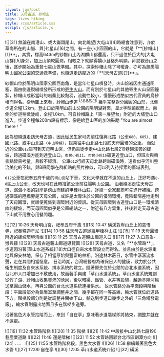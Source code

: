```yaml
---
layout: jqm/post
title: 天母古道、紗帽山
tags: lives hiking
style: /css/article.css
script: /js/article.js
---
```

<span class="gallery float-left">
    ![][31]
</span>
無論在南港山、或大崙頭尾山，向北眺望[大屯山][4]時總會注意到，介於華崗所在的山脈、與[七星山][6]之間，有一座小小圓圓的山，它就是「**[紗帽山][1]**」。其實，標高643m的紗帽山比內湖群山都還高，只不過位於巨大的[大屯山群][5]身旁，加上山頂較圓潤，相較之下就顯得嬌小且格外明顯。拜訪觀音山之後，逐步開始為重登七星山做準備。其中，探索紗帽山除了可暖身，亦可為熟悉陽明山國家公園的交通做準備，也順道走訪鄰近的「**[天母古道][2]**」。

紗帽山位於陽明山國家公園西南角，是當年七星山噴發時，火山熔岩因主通道阻塞，而由側邊裂縫噴發所形成的[寄生火山][3]。而有別於七星山的其他寄生火山呈圓鐘狀，紗帽山成形當時的岩漿比較黏稠，流動性較小，慢慢形成酷似古代官員的烏紗帽而得名。從地圖上來看，紗帽山步道
<sup>[[7],[8],[9],[10],[11]]</sup>
幾乎完整對分圓圓的山形，北側步道全程1.2km，登山口於陽明山前山公園的陽明湖對面，呈`之`字型蜿蜒而上。南側的步道稍微陡峭，全程1.0km，可自紗帽路上「第一展望台」附近的大埔登山口進入。步道全程每200m設有標示，像是給登山客的加油鼓勵 "You are almost there！"

因為想順道走訪天母古道，因此從民生家可先前往復興北路（公車`680`、`685`）、建國北路、或中山北路（`中山幹線`），搭乘往中山北路七段底天母圓環的公車。
而就近的公車`612`雖可到天母明山宮，但仍需徒步走中山北路七段219巷磺溪旁的緩坡，跨過磺溪方能到達登山口。`市民小巴11`、`市民小巴16`雖更近登山口，但班次與轉乘點皆需考量，且較不經濟。
公車`612`行經天母北路跨越磺溪時，遠看似乎河川整治美化的不錯，與B班同學在群組貼的照片神似，可以列入待探索的區域表列。

`612`公車在祀奉五府千歲的`明山宮`站下車，文化大學就在不遠的山丘上。正好巧遇`小8區`上山公車，改天也可在此轉搭該公車前往陽明山公園。
沿著磺溪走往天母古道，潺潺小溪的對岸是傍山而建的甲桂林山莊，途經一全家超商可先進行補給。跨過磺溪的陸橋旁是天母公園，或許是太專注於公園的優閒環境，竟陰錯陽差地走到了天母圓環，就順便蒐集到圓環附近的資訊。從天母圓環到古道登山口是一環境清幽的緩坡，而天母圓環似乎是公車總站之一，附近有八方雲集，往後若走天母古道下山就不用擔心用餐問題。

<span class="gallery">
    ![][12]
    10:26 天母明山宮，祀奉五府千歲
    ![][13]
    10:47 磺溪對岸山丘上的慈悟寺，祀奉釋迦牟尼
    ![][14]
    10:58 往天母古道途經甲桂林山莊
    ![][15]
    11:19 天母圓環附近的緩坡環境清幽
    ![][16]
    11:25 天母古道親山廊道入口
    ![][17]
    11:27 入口意象-猴與雞
</span>

<span class="gallery float-left">
    ![][29]
    天母古道親山廊道導覽圖
</span>
<span class="gallery float-right">
    ![][28]
</span>
天母古道，又名「**水管路**」，步道因沿著[草山水道系統][18]大口徑自來水水管設立而得名。並且由於是水源重地與保安林地，保存了相當原始與豐富的林相。沿途林木蔽日，水管中潺潺流水聲，走在其間相當愜意。
日治時期，台灣總督府為確保日人的健康，致力於公共衛生制度及自來水系統、排水系統的建立。隨著原先位於公館的台北水道系統，因台北市人口增加已不敷使用，故而著手興建「草山水道系統」。草山水道系統規劃從竹子湖、紗帽山收集豐沛的湧泉，後以暗渠、鐵管、水井等設施，越過基隆河輸送至圓山儲水，再與公館的台北水道系統連接供水。
故水管路分為平面段與階梯段：平面段部分為氣曝室至調整井之間，幾乎都在同一等高線，輸水管就位於道路下方。階梯段部分則是從調整井開始下山，輸送到步道口幾步之外的「三角埔發電廠」，輸水管則露出地面且多在階梯步道旁。

沿著黑色大水管拾階而上，來到「自在亭」意味著步道階梯即將結束，調整井就在不遠處。

<span class="gallery" style="clear: left">
    ![][19]
    11:32 水管路階梯
    ![][20]
    11:35 階梯
    ![][21]
    11:42 中段接中山北路七段190巷產業道路
    ![][22]
    11:48 還是階梯
    ![][23]
    11:52 水管路回顧台北市區劍潭方向
    ![][24]
    ．．．
    ![][25]
    11:55 水管路階梯段，黑色大水管
    ![][26]
    11:58 繼續跟著黑色大水管
    ![][27]
    12:00 自在亭
    ![][30]
    12:05 草山水道系統介紹
    ![][32]
    磺溪
</span>

[1]: https://zh.wikipedia.org/wiki/紗帽山 "維基百科 - 紗帽山"
[2]: https://zh.wikipedia.org/wiki/水管路步道 "維基百科 - 天母古道"
[3]: https://zh.wikipedia.org/wiki/寄生火山 "維基百科 - 寄生火山"
[4]: https://zh.wikipedia.org/wiki/大屯山 "維基百科 - 大屯山"
[5]: https://zh.wikipedia.org/wiki/大屯火山群 "維基百科 - 大屯火山群"
[6]: https://zh.wikipedia.org/wiki/七星山_(臺北市) "維基百科 - 七星山"
[7]: http://www.tonyhuang39.com/tony0210.html "Tony的自然人文旅記 - 紗帽古道"
[8]: https://hiking.biji.co/index.php?q=trail&act=detail&id=461 "健行筆記 - 紗帽山步道"
[9]: https://udn.com/news/story/12395/6149716 "公車可抵達！台北北投「紗帽山」高CP值步道平易近人　山林有歷史底蘊"
[10]: https://www.adifferenttraveler.com/shamao-mountain-hiking-trail/#google_vignette "不一樣的旅人 -【陽明山】紗帽山步道｜交通、路線解析，輕鬆飽覽陽明山180度美景"
[11]: https://www.luhuawei.blog/2022/01/blog-post_13.html "探訪皇室等級的陽明山：紗帽山步道"
[12]: https://media.githubusercontent.com/media/ttzeng/ttzeng.github.io/master/doc/assets/{{page.date|date:"%Y%m%d"}}/1026-天母明山宮.jpg
[13]: https://media.githubusercontent.com/media/ttzeng/ttzeng.github.io/master/doc/assets/{{page.date|date:"%Y%m%d"}}/1047-往古道口路上遠望磺溪對岸的慈悟寺.jpg
[14]: https://media.githubusercontent.com/media/ttzeng/ttzeng.github.io/master/doc/assets/{{page.date|date:"%Y%m%d"}}/1058-往古道入口跨越磺溪途經甲桂林山莊.jpg
[15]: https://media.githubusercontent.com/media/ttzeng/ttzeng.github.io/master/doc/assets/{{page.date|date:"%Y%m%d"}}/1119-天母圓環往古道入口.jpg
[16]: https://media.githubusercontent.com/media/ttzeng/ttzeng.github.io/master/doc/assets/{{page.date|date:"%Y%m%d"}}/1125-天母古道親山廊道入口.jpg
[17]: https://media.githubusercontent.com/media/ttzeng/ttzeng.github.io/master/doc/assets/{{page.date|date:"%Y%m%d"}}/1127-步道入口意象-猴與雞石像.jpg
[18]: https://zh.wikipedia.org/wiki/草山水道系統 "維基百科 - 草山水道系統"
[19]: https://media.githubusercontent.com/media/ttzeng/ttzeng.github.io/master/doc/assets/{{page.date|date:"%Y%m%d"}}/1132-天母古道(水管路)階梯段.jpg
[20]: https://media.githubusercontent.com/media/ttzeng/ttzeng.github.io/master/doc/assets/{{page.date|date:"%Y%m%d"}}/1135-天母古道(水管路)階梯段.jpg
[21]: https://media.githubusercontent.com/media/ttzeng/ttzeng.github.io/master/doc/assets/{{page.date|date:"%Y%m%d"}}/1142-天母古道(水管路)-中段接中山北路七段190巷產業道路.jpg
[22]: https://media.githubusercontent.com/media/ttzeng/ttzeng.github.io/master/doc/assets/{{page.date|date:"%Y%m%d"}}/1148-天母古道(水管路)階梯段.jpg
[23]: https://media.githubusercontent.com/media/ttzeng/ttzeng.github.io/master/doc/assets/{{page.date|date:"%Y%m%d"}}/1152-天母古道(水管路)回顧台北市區劍潭方向.jpg
[24]: https://media.githubusercontent.com/media/ttzeng/ttzeng.github.io/master/doc/assets/{{page.date|date:"%Y%m%d"}}/1152-天母古道(水管路)階梯段-黑色大水管在即.jpg
[25]: https://media.githubusercontent.com/media/ttzeng/ttzeng.github.io/master/doc/assets/{{page.date|date:"%Y%m%d"}}/1155-天母古道(水管路)階梯段-黑色大水管.jpg
[26]: https://media.githubusercontent.com/media/ttzeng/ttzeng.github.io/master/doc/assets/{{page.date|date:"%Y%m%d"}}/1158-天母古道(水管路)階梯段-黑色大水管.jpg
[27]: https://media.githubusercontent.com/media/ttzeng/ttzeng.github.io/master/doc/assets/{{page.date|date:"%Y%m%d"}}/1200-自在亭.jpg
[28]: https://media.githubusercontent.com/media/ttzeng/ttzeng.github.io/master/doc/assets/{{page.date|date:"%Y%m%d"}}/1200-草山水道系統歷史介紹.jpg
[29]: https://media.githubusercontent.com/media/ttzeng/ttzeng.github.io/master/doc/assets/{{page.date|date:"%Y%m%d"}}/1204-天母古道親山廊道導覽圖.jpg
[30]: https://media.githubusercontent.com/media/ttzeng/ttzeng.github.io/master/doc/assets/{{page.date|date:"%Y%m%d"}}/1205-草山水道系統介紹.jpg
[31]: https://lh3.googleusercontent.com/pw/AP1GczPTrLo4rYEi5NymTvx-E_25Thaxk_JzDxtcPoM0LIsnBLl_dxW4xS_EJGFtTHxfU0deHFUIWZ4kRuyJBNAjjR0rGqvEEV0TVObJcpXkLPmljxJlx_nOCPbHNGlpDnwDEgMCpCDyBwR0cqqO9B8G3ZJT=w1641-h924-s-no-gm "南港山遠眺七星山"
[32]: https://lh3.googleusercontent.com/pw/AP1GczPfsFHB8HCzBlw3xQVHsRGVxqamO1Do3oqvirkwuZqPDxswmTmhiXqo0h5_rMf64lmXSttkDYN2tPdJc3pYIx2Zdym_nKaNqkdAuVuMHdOsCgj12f69ee-PxV7HgYIKky3eK5nr8zlY9oOdiY-ssG5q=w1643-h924-s-no-gm "紗帽路磺溪小徑"
